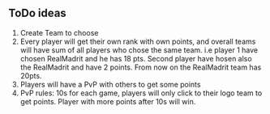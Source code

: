 ## ToDo ideas

1. Create Team to choose
2. Every player will get their own rank with own points, and overall teams will have sum of all players who chose the same team. i.e player 1 have chosen RealMadrit and he has 18 pts. Second player have hosen also the RealMadrit and have 2 points. From now on the RealMadrit team has 20pts.
3. Players will have a PvP with others to get some points
4. PvP rules: 10s for each game, players will only click to their logo team to get points. Player with more points after 10s will win.
